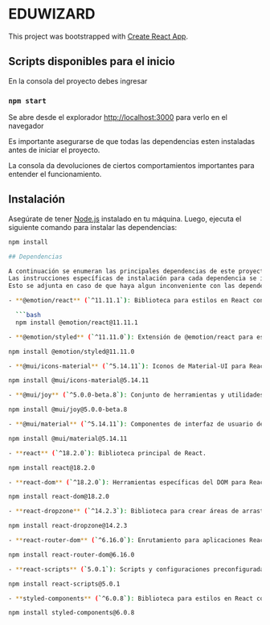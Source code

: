 # EDUWIZARD

This project was bootstrapped with [Create React App](https://github.com/facebook/create-react-app).

## Scripts disponibles para el inicio

En la consola del proyecto debes ingresar

### `npm start`

Se abre desde el explorador [http://localhost:3000](http://localhost:3000) para verlo en el navegador

Es importante asegurarse de que todas las dependencias esten instaladas antes de iniciar el proyecto.

La consola da devoluciones de ciertos comportamientos importantes para entender el funcionamiento.


## Instalación

Asegúrate de tener [Node.js](https://nodejs.org/) instalado en tu máquina. Luego, ejecuta el siguiente comando para instalar las dependencias:

```bash
npm install

## Dependencias

A continuación se enumeran las principales dependencias de este proyecto.
Las instrucciones específicas de instalación para cada dependencia se incluyen junto a la lista de dependencias.
Esto se adjunta en caso de que haya algun inconveniente con las dependencias y deban ser instaladas nuevamente. 

- **@emotion/react** (`^11.11.1`): Biblioteca para estilos en React con JavaScript.

  ```bash
  npm install @emotion/react@11.11.1

- **@emotion/styled** (`^11.11.0`): Extensión de @emotion/react para escribir componentes estilizados.

npm install @emotion/styled@11.11.0

- **@mui/icons-material** (`^5.14.11`): Iconos de Material-UI para React.

npm install @mui/icons-material@5.14.11

- **@mui/joy** (`^5.0.0-beta.8`): Conjunto de herramientas y utilidades para mejorar la productividad en Material-UI.

npm install @mui/joy@5.0.0-beta.8

- **@mui/material** (`^5.14.11`): Componentes de interfaz de usuario de Material-UI.

npm install @mui/material@5.14.11

- **react** (`^18.2.0`): Biblioteca principal de React.

npm install react@18.2.0

- **react-dom** (`^18.2.0`): Herramientas específicas del DOM para React.

npm install react-dom@18.2.0

- **react-dropzone** (`^14.2.3`): Biblioteca para crear áreas de arrastre de archivos en React.

npm install react-dropzone@14.2.3

- **react-router-dom** (`^6.16.0`): Enrutamiento para aplicaciones React de una sola página.

npm install react-router-dom@6.16.0

- **react-scripts** (`5.0.1`): Scripts y configuraciones preconfiguradas para proyectos de React creados con Create React App.

npm install react-scripts@5.0.1

- **styled-components** (`^6.0.8`): Biblioteca para estilos en React con sintaxis de plantillas de cadena de texto.

npm install styled-components@6.0.8



